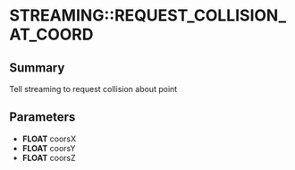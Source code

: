 # STREAMING::REQUEST_COLLISION_AT_COORD

## Summary
Tell streaming to request collision about point

## Parameters
* **FLOAT** coorsX
* **FLOAT** coorsY
* **FLOAT** coorsZ